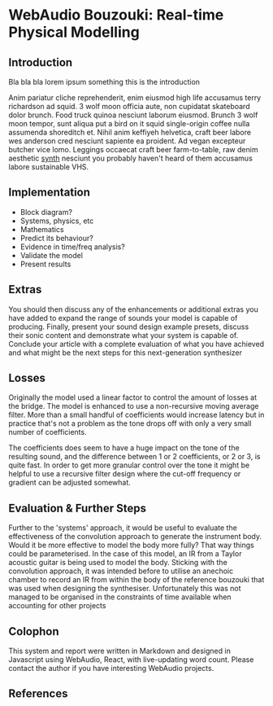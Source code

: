 WebAudio Bouzouki: Real-time Physical Modelling
==============

Introduction
------------

Bla bla bla lorem ipsum something this is the introduction

Anim pariatur cliche reprehenderit, enim eiusmod high life accusamus terry richardson ad squid. 3 wolf moon officia aute, non cupidatat skateboard dolor brunch. Food truck quinoa nesciunt laborum eiusmod. Brunch 3 wolf moon tempor, sunt aliqua put a bird on it squid single-origin coffee nulla assumenda shoreditch et. Nihil anim keffiyeh helvetica, craft beer labore wes anderson cred nesciunt sapiente ea proident. Ad vegan excepteur butcher vice lomo. Leggings occaecat craft beer farm-to-table, raw denim aesthetic [synth][karplus] nesciunt you probably haven't heard of them accusamus labore sustainable VHS.

Implementation
--------------

- Block diagram?
- Systems, physics, etc
- Mathematics
- Predict its behaviour?
- Evidence in time/freq analysis?
- Validate the model
- Present results

Extras
------

You should then discuss any of the enhancements or additional extras you have added to expand the range of sounds your model is capable of producing. Finally, present your sound design example presets, discuss their sonic content and demonstrate what your system is capable of. Conclude your article with a complete evaluation of what you have achieved and what might be the next steps for this next-generation synthesizer

Losses
------

Originally the model used a linear factor to control the amount of losses at the bridge. The model is enhanced to use a non-recursive moving average filter. More than a small handful of coefficients would increase latency but in practice that's not a problem as the tone drops off with only a very small number of coefficients.

The coefficients does seem to have a huge impact on the tone of the resulting sound, and the difference between 1 or 2 coefficients, or 2 or 3, is quite fast. In order to get more granular control over the tone it might be helpful to use a recursive filter design where the cut-off frequency or gradient can be adjusted somewhat.

Evaluation & Further Steps
--------------------------

Further to the 'systems' approach, it would be useful to evaluate the effectiveness of the convolution approach to generate the instrument body. Would it be more effective to model the body more fully? That way things could be parameterised. In the case of this model, an IR from a Taylor acoustic guitar is being used to model the body. Sticking with the convolution approach, it was intended before to utilise an anechoic chamber to record an IR from within the body of the reference bouzouki that was used when designing the synthesiser. Unfortunately this was not managed to be organised in the constraints of time available when accounting for other projects

Colophon
--------

This system and report were written in Markdown and designed in Javascript using WebAudio, React, with live-updating word count. Please contact the author if you have interesting WebAudio projects.


References
----------

[karplus]: http://google.com   "Google"
[strong]:  http://yahoo.com    "Yahoo"
